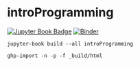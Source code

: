 # introProgramming
[![Jupyter Book Badge](https://jupyterbook.org/badge.svg)](<https://maveme.github.io/introProgramming/intro.html>) [![Binder](https://mybinder.org/badge_logo.svg)](https://mybinder.org/v2/gh/maveme/introProgramming.git/master)


`jupyter-book build --all introProgramming`

`ghp-import -n -p -f _build/html`
